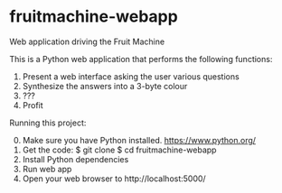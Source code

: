 # fruitmachine-webapp
Web application driving the Fruit Machine

This is a Python web application that performs the following functions:

1. Present a web interface asking the user various questions
2. Synthesize the answers into a 3-byte colour
3. ???
4. Profit

Running this project:

0. Make sure you have Python installed. https://www.python.org/
1. Get the code:
  $ git clone <GIT URL>
  $ cd fruitmachine-webapp
2. Install Python dependencies
3. Run web app
4. Open your web browser to http://localhost:5000/

